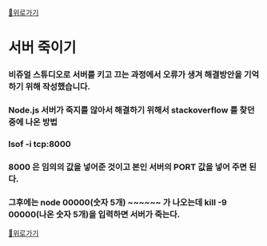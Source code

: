 [🔼위로가기](https://github.com/IgnacioSEO/TIL/tree/main/%EC%98%A4%EB%A5%98%ED%95%B4%EA%B2%B0#table-of-contents)

# 서버 죽이기

### 비쥬얼 스튜디오로 서버를 키고 끄는 과정에서 오류가 생겨 해결방안을 기억하기 위해 작성했습니다.

### Node.js 서버가 죽지를 않아서 해결하기 위해서 stackoverflow 를 찾던 중에 나온 방법

### lsof -i tcp:8000

### 8000 은 임의의 값을 넣어준 것이고 본인 서버의 PORT 값을 넣어 주면 된다.

### 그후에는 node 00000(숫자 5개) ~~~~~~ 가 나오는데 kill -9 00000(나온 숫자 5개)을 입력하면 서버가 죽는다.

[🔼위로가기](https://github.com/IgnacioSEO/TIL/tree/main/%EC%98%A4%EB%A5%98%ED%95%B4%EA%B2%B0#table-of-contents)

